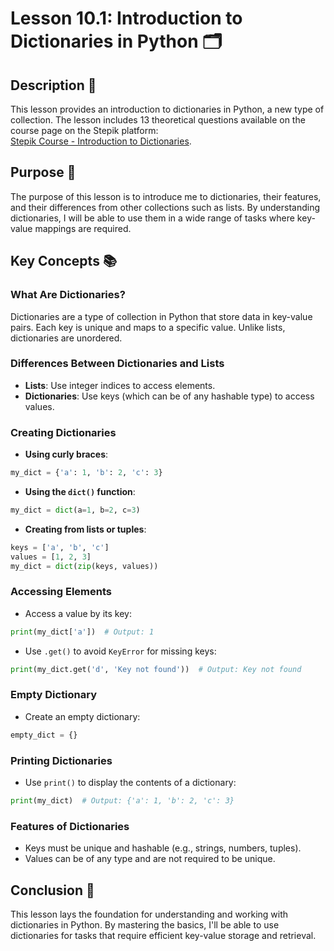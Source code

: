 # Lesson 10.1: Introduction to Dictionaries in Python 🗂️

## Description 📝

This lesson provides an introduction to dictionaries in Python, a new type of collection.
The lesson includes 13 theoretical questions available on the course page on the Stepik platform:  
[Stepik Course - Introduction to Dictionaries](https://stepik.org/lesson/488832/step/1?unit=480068).

## Purpose 🎯

The purpose of this lesson is to introduce me to dictionaries, their features, and their differences from other collections such as lists.
By understanding dictionaries, I will be able to use them in a wide range of tasks where key-value mappings are required.

## Key Concepts 📚

### What Are Dictionaries?

Dictionaries are a type of collection in Python that store data in key-value pairs.
Each key is unique and maps to a specific value.
Unlike lists, dictionaries are unordered.

### Differences Between Dictionaries and Lists

-   **Lists**: Use integer indices to access elements.
-   **Dictionaries**: Use keys (which can be of any hashable type) to access values.

### Creating Dictionaries

-   **Using curly braces**:

```python
my_dict = {'a': 1, 'b': 2, 'c': 3}
```

-   **Using the `dict()` function**:

```python
my_dict = dict(a=1, b=2, c=3)
```

-   **Creating from lists or tuples**:

```python
keys = ['a', 'b', 'c']
values = [1, 2, 3]
my_dict = dict(zip(keys, values))
```

### Accessing Elements

-   Access a value by its key:

```python
print(my_dict['a'])  # Output: 1
```

-   Use `.get()` to avoid `KeyError` for missing keys:

```python
print(my_dict.get('d', 'Key not found'))  # Output: Key not found
```

### Empty Dictionary

-   Create an empty dictionary:

```python
empty_dict = {}
```

### Printing Dictionaries

-   Use `print()` to display the contents of a dictionary:

```python
print(my_dict)  # Output: {'a': 1, 'b': 2, 'c': 3}
```

### Features of Dictionaries

-   Keys must be unique and hashable (e.g., strings, numbers, tuples).
-   Values can be of any type and are not required to be unique.

## Conclusion 🚀

This lesson lays the foundation for understanding and working with dictionaries in Python.
By mastering the basics, I'll be able to use dictionaries for tasks that require efficient key-value storage and retrieval.
